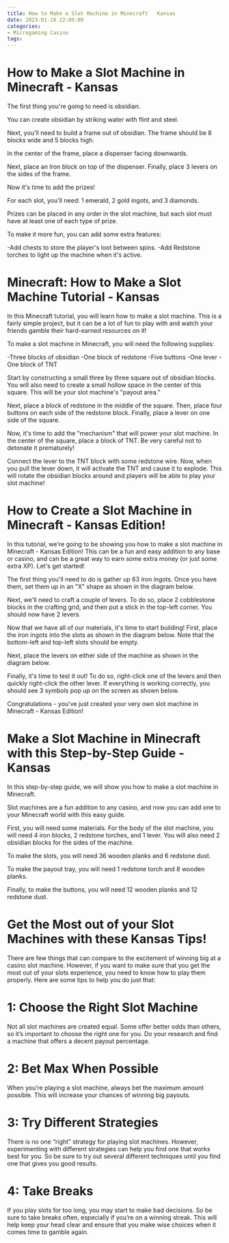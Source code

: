 ```yaml
---
title: How to Make a Slot Machine in Minecraft   Kansas
date: 2023-01-18 22:05:09
categories:
- Microgaming Casino
tags:
---
```



#  How to Make a Slot Machine in Minecraft - Kansas

The first thing you're going to need is obsidian.

You can create obsidian by striking water with flint and steel.

Next, you'll need to build a frame out of obsidian. The frame should be 8 blocks wide and 5 blocks high.

In the center of the frame, place a dispenser facing downwards.

Next, place an Iron block on top of the dispenser. Finally, place 3 levers on the sides of the frame.

Now it's time to add the prizes!

For each slot, you'll need: 1 emerald, 2 gold ingots, and 3 diamonds.

Prizes can be placed in any order in the slot machine, but each slot must have at least one of each type of prize.

To make it more fun, you can add some extra features:

-Add chests to store the player's loot between spins.
-Add Redstone torches to light up the machine when it's active.

#  Minecraft: How to Make a Slot Machine Tutorial - Kansas

In this Minecraft tutorial, you will learn how to make a slot machine. This is a fairly simple project, but it can be a lot of fun to play with and watch your friends gamble their hard-earned resources on it!

To make a slot machine in Minecraft, you will need the following supplies:

-Three blocks of obsidian
-One block of redstone
-Five buttons
-One lever
-One block of TNT

Start by constructing a small three by three square out of obsidian blocks. You will also need to create a small hollow space in the center of this square. This will be your slot machine's "payout area."

Next, place a block of redstone in the middle of the square. Then, place four buttons on each side of the redstone block. Finally, place a lever on one side of the square.

Now, it's time to add the "mechanism" that will power your slot machine. In the center of the square, place a block of TNT. Be very careful not to detonate it prematurely!

Connect the lever to the TNT block with some redstone wire. Now, when you pull the lever down, it will activate the TNT and cause it to explode. This will rotate the obsidian blocks around and players will be able to play your slot machine!

#  How to Create a Slot Machine in Minecraft - Kansas Edition!



In this tutorial, we're going to be showing you how to make a slot machine in Minecraft - Kansas Edition! This can be a fun and easy addition to any base or casino, and can be a great way to earn some extra money (or just some extra XP). Let's get started!


The first thing you'll need to do is gather up 63 iron ingots. Once you have them, set them up in an "X" shape as shown in the diagram below.


Next, we'll need to craft a couple of levers. To do so, place 2 cobblestone blocks in the crafting grid, and then put a stick in the top-left corner. You should now have 2 levers.


Now that we have all of our materials, it's time to start building! First, place the iron ingots into the slots as shown in the diagram below. Note that the bottom-left and top-left slots should be empty.


Next, place the levers on either side of the machine as shown in the diagram below.


Finally, it's time to test it out! To do so, right-click one of the levers and then quickly right-click the other lever. If everything is working correctly, you should see 3 symbols pop up on the screen as shown below.


Congratulations - you've just created your very own slot machine in Minecraft - Kansas Edition!

#  Make a Slot Machine in Minecraft with this Step-by-Step Guide - Kansas

In this step-by-step guide, we will show you how to make a slot machine in Minecraft.

Slot machines are a fun addition to any casino, and now you can add one to your Minecraft world with this easy guide.

First, you will need some materials. For the body of the slot machine, you will need 4 iron blocks, 2 redstone torches, and 1 lever. You will also need 2 obsidian blocks for the sides of the machine.

To make the slots, you will need 36 wooden planks and 6 redstone dust.

To make the payout tray, you will need 1 redstone torch and 8 wooden planks.

Finally, to make the buttons, you will need 12 wooden planks and 12 redstone dust.

#  Get the Most out of your Slot Machines with these Kansas Tips!

There are few things that can compare to the excitement of winning big at a casino slot machine. However, if you want to make sure that you get the most out of your slots experience, you need to know how to play them properly. Here are some tips to help you do just that:

# 1: Choose the Right Slot Machine

Not all slot machines are created equal. Some offer better odds than others, so it’s important to choose the right one for you. Do your research and find a machine that offers a decent payout percentage.

# 2: Bet Max When Possible

When you’re playing a slot machine, always bet the maximum amount possible. This will increase your chances of winning big payouts.

# 3: Try Different Strategies

There is no one “right” strategy for playing slot machines. However, experimenting with different strategies can help you find one that works best for you. So be sure to try out several different techniques until you find one that gives you good results.

# 4: Take Breaks

If you play slots for too long, you may start to make bad decisions. So be sure to take breaks often, especially if you’re on a winning streak. This will help keep your head clear and ensure that you make wise choices when it comes time to gamble again.